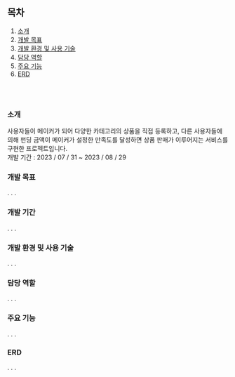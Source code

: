 ## 목차  
  
1. [소개](#소개)
2. [개발 목표](#개발-목표)
3. [개발 환경 및 사용 기술]()
4. [담당 역할]()
5. [주요 기능]()
6. [ERD]()

<br>
<br>

### 소개  
사용자들이 메이커가 되어 다양한 카테고리의 상품을 직접 등록하고, 다른 사용자들에 의해 펀딩 금액이 메이커가 설정한 만족도를 달성하면 상품 판매가 이루어지는 서비스를 구현한 프로젝트입니다.  
<span style = "font-size:70%, color:gray">개발 기간 : 2023 / 07 / 31 ~ 2023 / 08 / 29</span>

### 개발 목표
.
.
.

### 개발 기간
.
.
.


### 개발 환경 및 사용 기술
.
.
.


### 담당 역할
.
.
.

### 주요 기능
.
.
.

### ERD

.
.
.

